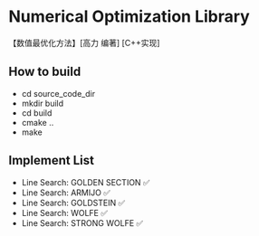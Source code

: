 # Numerical Optimization Library
【数值最优化方法】[高力 编著] [C++实现]

## How to build

- cd source_code_dir
- mkdir build
- cd build
- cmake ..
- make

## Implement List

- Line Search:  GOLDEN SECTION                :white_check_mark:
- Line Search:  ARMIJO                                   :white_check_mark:
- Line Search:  GOLDSTEIN                            :white_check_mark:
- Line Search:  WOLFE                                    :white_check_mark:
- Line Search:  STRONG WOLFE                    :white_check_mark:

